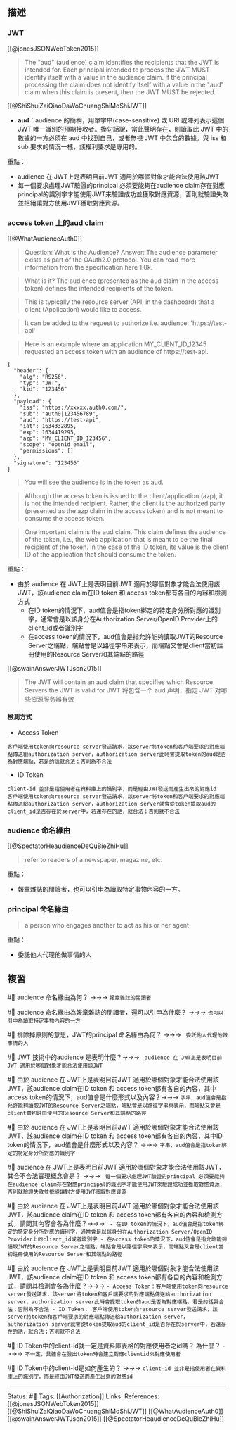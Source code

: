 ## 描述


### JWT 

[[@jonesJSONWebToken2015]]
> The "aud" (audience) claim identifies the recipients that the JWT is
   intended for.  Each principal intended to process the JWT MUST
   identify itself with a value in the audience claim.  If the principal
   processing the claim does not identify itself with a value in the
   "aud" claim when this claim is present, then the JWT MUST be
   rejected.




[[@ShiShuiZaiQiaoDaWoChuangShiMoShiJWT]]
-   **aud**：audience 的簡稱，用單字串(case-sensitive) 或 URI 或陣列表示這個 JWT 唯一識別的預期接收者。換句話說，當此聲明存在，則讀取此 JWT 中的數據的一方必須在 aud 中找到自己，或者無視 JWT 中包含的數據。與 iss 和 sub 要求的情況一樣，該權利要求是專用的。

重點：
- audience 在 JWT上是表明目前JWT 適用於哪個對象才能合法使用該JWT
- 每一個要求處理JWT驗證的principal 必須要能夠在audience claim存在對應principal的識別字才能使用JWT來驗證成功並獲取對應資源，否則就驗證失敗並拒絕讓對方使用JWT獲取對應資源。


### access token 上的aud claim

[[@WhatAudienceAuth0]]
> Question: What is the Audience?
> Answer:
> The audience parameter exists as part of the OAuth2.0 protocol. You can read more information from the specification here 1.0k.

> What is it?
> The audience (presented as the aud claim in the access token) defines the intended recipients of the token.

> This is typically the resource server (API, in the dashboard) that a client (Application) would like to access.

> It can be added to the request to authorize i.e. audience: 'https://test-api'

> Here is an example where an application MY_CLIENT_ID_12345 requested an access token with an audience of https://test-api.

```
{
  "header": {
    "alg": "RS256",
    "typ": "JWT",
    "kid": "123456"
  },
  "payload": {
    "iss": "https://xxxxx.auth0.com/",
    "sub": "auth0|123456789",
    "aud": "https://test-api",
    "iat": 1634332895,
    "exp": 1634419295,
    "azp": "MY_CLIENT_ID_123456",
    "scope": "openid email",
    "permissions": []
  },
  "signature": "123456"
}
```

> You will see the audience is in the token as aud.

> Although the access token is issued to the client/application (azp), it is not the intended recipient. Rather, the client is the authorized party (presented as the azp claim in the access token) and is not meant to consume the access token.



> One important claim is the aud claim. This claim defines the audience of the token, i.e., the web application that is meant to be the final recipient of the token. In the case of the ID token, its value is the client ID of the application that should consume the token.


重點：
- 由於 audience 在 JWT上是表明目前JWT 適用於哪個對象才能合法使用該JWT，該audience claim在ID token 和 access token都有各自的內容和檢測方式
	- 在ID token的情況下，aud值會是指token綁定的特定身分所對應的識別字，通常會是以該身分在Authorization Server/OpenID Provider上的client_id或者識別字
	- 在access token的情況下，aud值會是指允許能夠讀取JWT的Resource Server之端點，端點會是以路徑字串來表示，而端點又會是client當初註冊使用的Resource Server和其端點的路徑


[[@swainAnswerJWTJson2015]]
> The JWT will contain an aud claim that specifies which Resource Servers the JWT is valid for
> JWT 将包含一个 aud 声明，指定 JWT 对哪些资源服务器有效



#### 檢測方式

- Access Token
```
客戶端使用token向resource server發送請求，該server將token和客戶端要求的對應端點傳送給authorization server，authorization server此時會提取token的aud是否為對應端點，若是的話就合法；否則為不合法
```

- ID Token
```
client-id 並非是指使用者在資料庫上的識別字，而是經由JWT發送而產生出來的對應id
客戶端使用token向resource server發送請求，該server將token和客戶端要求的對應端點傳送給authorization server，authorization server就會從token提取aud的client_id是否存在於server中，若還存在的話，就合法；否則就不合法
```



### audience 命名緣由

[[@SpectatorHeaudienceDeQuBieZhiHu]]
> refer to readers of a newspaper, magazine, etc.

重點：
- 報章雜誌的閱讀者，也可以引申為讀取特定事物內容的一方。

### principal 命名緣由

> a person who engages another to act as his or her agent

重點：
- 委託他人代理他做事情的人

## 複習

#🧠 audience 命名緣由為何？ ->->-> `報章雜誌的閱讀者`
<!--SR:!2023-05-16,29,230-->

#🧠 audience 命名緣由為報章雜誌的閱讀者，還可以引申為什麼？ ->->-> `也可以引申為讀取特定事物內容的一方`
<!--SR:!2023-05-08,70,250-->

#🧠 排除掉原則的意思，JWT的principal 命名緣由為何？ ->->-> ` 委託他人代理他做事情的人`
<!--SR:!2023-05-01,65,250-->

#🧠 JWT 技術中的audience 是表明什麼？->->-> ` audience 在 JWT上是表明目前JWT 適用於哪個對象才能合法使用該JWT`
<!--SR:!2023-10-30,177,250-->


#🧠 由於 audience 在 JWT上是表明目前JWT 適用於哪個對象才能合法使用該JWT，該audience claim在ID token 和 access token都有各自的內容，其中access token的情況下，aud值會是什麼形式以及內容？->->-> `字串，aud值會是指允許能夠讀取JWT的Resource Server之端點，端點會是以路徑字串來表示，而端點又會是client當初註冊使用的Resource Server和其端點的路徑`
<!--SR:!2023-05-10,71,250-->

#🧠 由於 audience 在 JWT上是表明目前JWT 適用於哪個對象才能合法使用該JWT，該audience claim在ID token 和 access token都有各自的內容，其中ID token的情況下，aud值會是什麼形式以及內容？ ->->-> `字串，aud值會是指token綁定的特定身分所對應的識別字`
<!--SR:!2023-05-05,22,210-->


#🧠 audience 在 JWT上是表明目前JWT 適用於哪個對象才能合法使用該JWT，其合不合法實現概念會是？ ->->-> ` 每一個要求處理JWT驗證的principal 必須要能夠在audience claim存在對應principal的識別字才能使用JWT來驗證成功並獲取對應資源，否則就驗證失敗並拒絕讓對方使用JWT獲取對應資源`
<!--SR:!2023-05-13,74,250-->

#🧠 由於 audience 在 JWT上是表明目前JWT 適用於哪個對象才能合法使用該JWT，該audience claim在ID token 和 access token都有各自的內容和檢測方式，請問其內容會各為什麼？->->-> `	- 在ID token的情況下，aud值會是指token綁定的特定身分所對應的識別字，通常會是以該身分在Authorization Server/OpenID Provider上的client_id或者識別字 - 在access token的情況下，aud值會是指允許能夠讀取JWT的Resource Server之端點，端點會是以路徑字串來表示，而端點又會是client當初註冊使用的Resource Server和其端點的路徑`
<!--SR:!2023-05-11,72,250-->

#🧠 由於 audience 在 JWT上是表明目前JWT 適用於哪個對象才能合法使用該JWT，該audience claim在ID token 和 access token都有各自的內容和檢測方式，請問其檢測會各為什麼？->->-> `- Access Token：客戶端使用token向resource server發送請求，該server將token和客戶端要求的對應端點傳送給authorization server，authorization server此時會提取token的aud是否為對應端點，若是的話就合法；否則為不合法 - ID Token： 客戶端使用token向resource server發送請求，該server將token和客戶端要求的對應端點傳送給authorization server，authorization server就會從token提取aud的client_id是否存在於server中，若還存在的話，就合法；否則就不合法`
<!--SR:!2023-09-04,141,250-->

#🧠  ID Token中的client-id就一定是資料庫表格的對應使用者之id嗎？ 為什麼？ ->->-> `不一定，具體會在發出token時會建立對應clientid來對應使用者`
<!--SR:!2023-05-02,67,250-->

#🧠 ID Token中的client-id是如何產生的？ ->->-> `client-id 並非是指使用者在資料庫上的識別字，而是經由JWT發送而產生出來的對應id`
<!--SR:!2023-05-07,69,250-->


---
Status: #🌱 
Tags:
[[Authorization]]
Links:
References:
[[@jonesJSONWebToken2015]]
[[@ShiShuiZaiQiaoDaWoChuangShiMoShiJWT]]
[[@WhatAudienceAuth0]]
[[@swainAnswerJWTJson2015]]
[[@SpectatorHeaudienceDeQuBieZhiHu]]